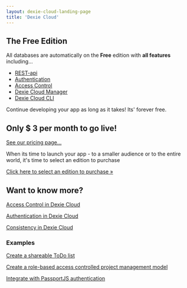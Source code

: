 ```yaml
---
layout: dexie-cloud-landing-page
title: 'Dexie Cloud'
---
```


## The Free Edition

All databases are automatically on the **Free** edition with <b>all features</b> including...

- [REST-api](/cloud/docs/rest-api)
- [Authentication](/cloud/docs/authentication)
- [Access Control](/cloud/docs/access-control)
- [Dexie Cloud Manager](https://manager.dexie.cloud)
- [Dexie Cloud CLI](/cloud/docs/cli)

Continue developing your app as long as it takes! Its' forever free.

## Only $ 3 per month to go live!

<a href="/cloud/pricing">See our pricing page...</a>

When its time to launch your app - to a smaller audience or to the entire world, it's time to select an edition to purchase

<a class='btn btn-success' href='/cloud/pricing' role='button'>Click here to select an edition to purchase &raquo;</a>

## Want to know more?

<i class="fa fa-hand-o-right" aria-hidden="true"></i> [Access Control in Dexie Cloud](docs/access-control)

<i class="fa fa-hand-o-right" aria-hidden="true"></i> [Authentication in Dexie Cloud](docs/authentication)

<i class="fa fa-hand-o-right" aria-hidden="true"></i> [Consistency in Dexie Cloud](docs/consistency)

### Examples

<i class="fa fa-code" aria-hidden="true"></i> [Create a shareable ToDo list](docs/access-control#example-shareable-todo-list)

<i class="fa fa-code" aria-hidden="true"></i> [Create a role-based access controlled project management model](docs/access-control#example-a-simple-project-management-model)

<i class="fa fa-code" aria-hidden="true"></i> [Integrate with PassportJS authentication](<docs/db.cloud.configure()#example-integrate-custom-authentication>)

<br/>
